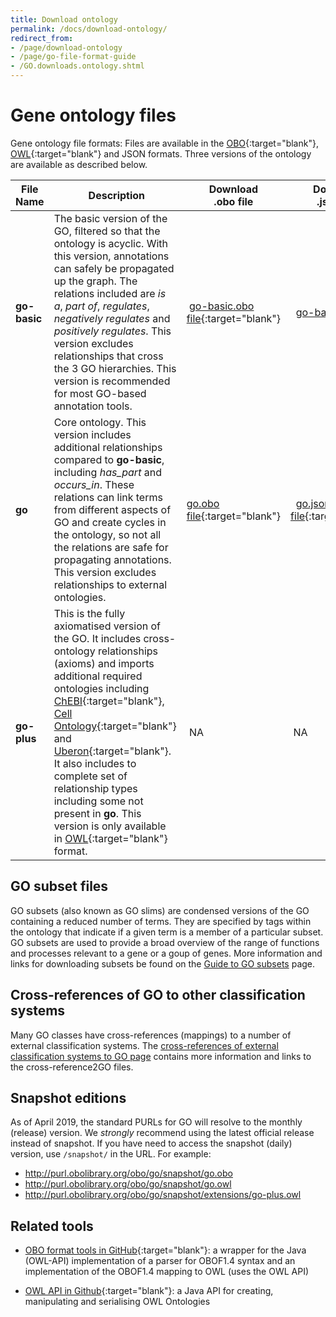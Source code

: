 ```yaml
---
title: Download ontology
permalink: /docs/download-ontology/
redirect_from:
- /page/download-ontology
- /page/go-file-format-guide
- /GO.downloads.ontology.shtml
---
```


# Gene ontology files
Gene ontology file formats: Files are available in the [OBO](https://owlcollab.github.io/oboformat/doc/obo-syntax.html){:target="blank"}, [OWL](https://www.w3.org/TR/owl2-overview/){:target="blank"} and JSON formats.
Three versions of the ontology are available as described below.

| File Name | Description |	Download <br/>.obo file | Download <br/>.json file  | Download <br/>.owl file  |
|-------|--------------|-------------|-------------|-------------|
|**go-basic**|	The basic version of the GO, filtered so that the ontology is acyclic. With this version, annotations can safely be propagated up the graph. The relations included are *is a*, *part of*, *regulates*, *negatively regulates* and *positively regulates*. This version excludes relationships that cross the 3 GO hierarchies. This version is recommended for most GO-based annotation tools.| [go-basic.obo file](https://purl.obolibrary.org/obo/go/go-basic.obo){:target="blank"} |  [go-basic.obo file](https://purl.obolibrary.org/obo/go/go-basic.json) |	 NA | 
|**go** |	Core ontology. This version includes additional relationships compared to **go-basic**, including *has_part* and *occurs_in*. These relations can link terms from different aspects of GO and create cycles in the ontology, so not all the relations are safe for propagating annotations. This version excludes relationships to external ontologies.| [go.obo file](https://purl.obolibrary.org/obo/go.obo){:target="blank"} |  [go.json file](https://purl.obolibrary.org/obo/go.json){:target="blank"}  |	[go.owl file](https://purl.obolibrary.org/obo/go.owl){:target="blank"}  |
|**go-plus** |	This is the fully axiomatised version of the GO. It includes cross-ontology relationships (axioms) and imports additional required ontologies including [ChEBI](https://www.ebi.ac.uk/chebi/){:target="blank"}, [Cell Ontology](http://www.obofoundry.org/ontology/cl.html){:target="blank"} and [Uberon](http://uberon.github.io/){:target="blank"}. It also includes to complete set of relationship types including some not present in **go**. This version is only available in [OWL](https://www.w3.org/OWL/){:target="blank"} format. | NA | NA | [go-plus.owl file](https://purl.obolibrary.org/obo/go/extensions/go-plus.owl){:target="blank"} 	|


## GO subset files
GO subsets (also known as GO slims) are condensed versions of the GO containing a reduced number of terms. They are specified by tags within the ontology that indicate if a given term is a member of a particular subset. GO subsets are used to provide a broad overview of the range of functions and processes relevant to a gene or a goup of genes. More information and links for downloading subsets be found on the [Guide to GO subsets](/docs/go-subset-guide/) page.

## Cross-references of GO to other classification systems
Many GO classes have cross-references (mappings) to a number of external classification systems. The [cross-references of external classification systems to GO page](/docs/download-mappings/) contains more information and links to the cross-reference2GO files.

## Snapshot editions
As of April 2019, the standard PURLs for GO will resolve to the monthly (release) version. We *strongly* recommend using the latest official release instead of snapshot. If you have need to access the snapshot (daily) version, use `/snapshot/` in the URL. For example:

 * http://purl.obolibrary.org/obo/go/snapshot/go.obo
 * http://purl.obolibrary.org/obo/go/snapshot/go.owl
 * http://purl.obolibrary.org/obo/go/snapshot/extensions/go-plus.owl

## Related tools
+ [OBO format tools in GitHub](https://github.com/oboformat/oboformat-tools){:target="blank"}: a wrapper for the Java (OWL-API) implementation of a parser for OBOF1.4 syntax and an implementation of the OBOF1.4 mapping to OWL (uses the OWL API)
* [OWL API in Github](https://github.com/owlcs/owlapi){:target="blank"}: a Java API for creating, manipulating and serialising OWL Ontologies
